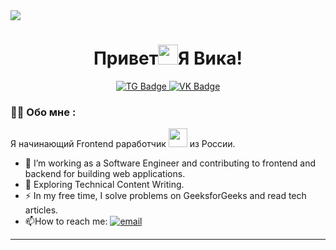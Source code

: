 <img src="https://i.pinimg.com/originals/7a/c7/1e/7ac71e72373b0fb270b3a6d72e44eea3.gif"/>

<div id="header" align="center">
    <h1 align="center">Привет<img src="https://github.com/blackcater/blackcater/raw/main/images/Hi.gif" height="32"/>Я Вика!</a></h1>
</div>

<div id="badges" align="center" dir='auto'>
<a  href="https://t.me/forus4e" rel="nofollow">
  <img src="https://camo.githubusercontent.com/c2f78ed4e6c65c4bee20af08221ac2fb4a113cd1763afec0104b898e867fdf97/68747470733a2f2f696d672e736869656c64732e696f2f7374617469632f76313f6d6573736167653d54656c656772616d266c6f676f3d74656c656772616d266c6162656c3d26636f6c6f723d324341354530266c6f676f436f6c6f723d7768697465266c6162656c436f6c6f723d267374796c653d666f722d7468652d6261646765" alt="TG Badge"/>
</a>
<a  href="https://vk.com/4us4e" rel="nofollow">
  <img src="https://img.shields.io/badge/VK-blue?style=for-the-badge&logo=VK&logoColor=white" alt="VK Badge"/>
</a>
</div>


### :woman_technologist: Обо мне :
Я начинающий Frontend раработчик <img src="https://media.giphy.com/media/WUlplcMpOCEmTGBtBW/giphy.gif" width="30"> из России.
- :telescope: I’m working as a Software Engineer and contributing to frontend and backend for building web applications.
- :seedling: Exploring Technical Content Writing.
- :zap: In my free time, I solve problems on GeeksforGeeks and read tech articles.
- :mailbox:How to reach me: [![email](https://img.shields.io/badge/-email-blue?style=flat&logo=Email&logoColor=white)](mailto:getsbistorm1@mail.ru)
---
